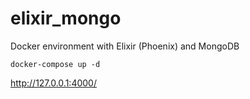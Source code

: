 # elixir_mongo
Docker environment with Elixir (Phoenix) and MongoDB

` docker-compose up -d `

http://127.0.0.1:4000/